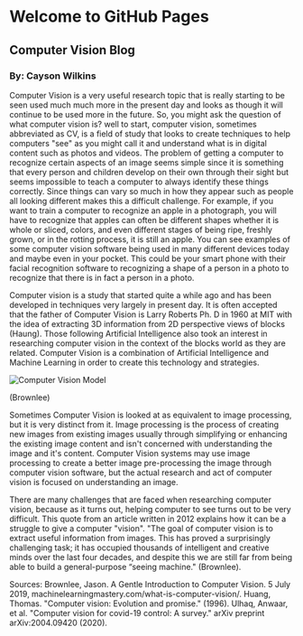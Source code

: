 # Welcome to GitHub Pages

## Computer Vision Blog
### By: Cayson Wilkins

Computer Vision is a very useful research topic that is really starting to be seen used much much more in the present day and looks as though it will continue to be used more in the future. So, you might ask the question of what computer vision is? well to start, computer vision, sometimes abbreviated as CV, is a field of study that looks to create techniques to help computers "see" as you might call it and understand what is in digital content such as photos and videos. The problem of getting a computer to recognize certain aspects of an image seems simple since it is something that every person and children develop on their own through their sight but seems impossible to teach a computer to always identify these things correctly. Since things can vary so much in how they appear such as people all looking different makes this a difficult challenge. For example, if you want to train a computer to recognize an apple in a photograph, you will have to recognize that apples can often be different shapes whether it is whole or sliced, colors, and even different stages of being ripe, freshly grown, or in the rotting process, it is still an apple. You can see examples of some computer vision software being used in many different devices today and maybe even in your pocket. This could be your smart phone with their facial recognition software to recognizing a shape of a person in a photo to recognize that there is in fact a person in a photo.

Computer vision is a study that started quite a while ago and has been developed in techniques very largely in present day. It is often accepted that the father of Computer Vision is Larry Roberts Ph. D in 1960 at MIT with the idea of extracting 3D information from 2D perspective views of blocks (Haung). Those following Artificial Intelligence also took an interest in researching computer vision in the context of the blocks world as they are related. Computer Vision is a combination of Artificial Intelligence and Machine Learning in order to create this technology and strategies.

![Computer Vision Model](https://machinelearningmastery.com/wp-content/uploads/2019/03/Computer-Vision.png)

(Brownlee)

Sometimes Computer Vision is looked at as equivalent to image processing, but it is very distinct from it. Image processing is the process of creating new images from existing images usually through simplifying or enhancing the existing image content and isn't concerned with understanding the image and it's content. Computer Vision systems may use image processing to create a better image pre-processing the image through computer vision software, but the actual research and act of computer vision is focused on understanding an image.

There are many challenges that are faced when researching computer vision, because as it turns out, helping computer to see turns out to be very difficult. This quote from an article written in 2012 explains how it can be a struggle to give a computer "vision". "The goal of computer vision is to extract useful information from images. This has proved a surprisingly challenging task; it has occupied thousands of intelligent and creative minds over the last four decades, and despite this we are still far from being able to build a general-purpose “seeing machine." (Brownlee).

Sources:
Brownlee, Jason. A Gentle Introduction to Computer Vision. 5 July 2019, machinelearningmastery.com/what-is-computer-vision/. 
Huang, Thomas. "Computer vision: Evolution and promise." (1996).
Ulhaq, Anwaar, et al. "Computer vision for covid-19 control: A survey." arXiv preprint arXiv:2004.09420 (2020).

